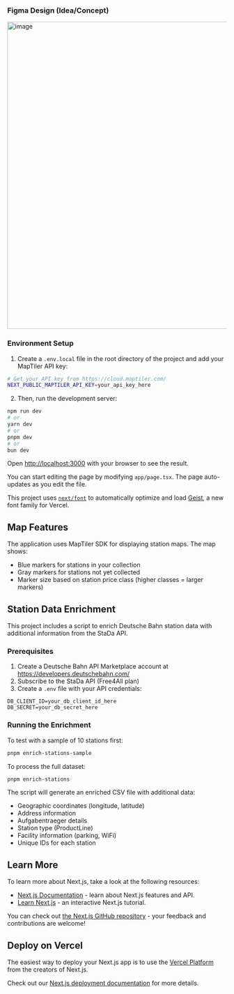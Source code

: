 ### Figma Design (Idea/Concept)
[<img width="705" alt="image" src="https://github.com/user-attachments/assets/762ec42a-3bb7-40d9-b494-96536ab94857" />](https://www.figma.com/design/rDHRClMSgBkXwfgKsolAyg/Bahnhofj%C3%A4ger-Design?node-id=0-1&t=2p8LjBYemHPxeAjj-1)


### Environment Setup

1. Create a `.env.local` file in the root directory of the project and add your MapTiler API key:

```bash
# Get your API key from https://cloud.maptiler.com/
NEXT_PUBLIC_MAPTILER_API_KEY=your_api_key_here
```

2. Then, run the development server:

```bash
npm run dev
# or
yarn dev
# or
pnpm dev
# or
bun dev
```

Open [http://localhost:3000](http://localhost:3000) with your browser to see the result.

You can start editing the page by modifying `app/page.tsx`. The page auto-updates as you edit the file.

This project uses [`next/font`](https://nextjs.org/docs/app/building-your-application/optimizing/fonts) to automatically optimize and load [Geist](https://vercel.com/font), a new font family for Vercel.

## Map Features

The application uses MapTiler SDK for displaying station maps. The map shows:

- Blue markers for stations in your collection
- Gray markers for stations not yet collected
- Marker size based on station price class (higher classes = larger markers)

## Station Data Enrichment

This project includes a script to enrich Deutsche Bahn station data with additional information from the StaDa API.

### Prerequisites

1. Create a Deutsche Bahn API Marketplace account at https://developers.deutschebahn.com/
2. Subscribe to the StaDa API (Free4All plan)
3. Create a `.env` file with your API credentials:

```
DB_CLIENT_ID=your_db_client_id_here
DB_SECRET=your_db_secret_here
```

### Running the Enrichment

To test with a sample of 10 stations first:

```bash
pnpm enrich-stations-sample
```

To process the full dataset:

```bash
pnpm enrich-stations
```

The script will generate an enriched CSV file with additional data:

- Geographic coordinates (longitude, latitude)
- Address information
- Aufgabentraeger details
- Station type (ProductLine)
- Facility information (parking, WiFi)
- Unique IDs for each station

## Learn More

To learn more about Next.js, take a look at the following resources:

- [Next.js Documentation](https://nextjs.org/docs) - learn about Next.js features and API.
- [Learn Next.js](https://nextjs.org/learn) - an interactive Next.js tutorial.

You can check out [the Next.js GitHub repository](https://github.com/vercel/next.js) - your feedback and contributions are welcome!

## Deploy on Vercel

The easiest way to deploy your Next.js app is to use the [Vercel Platform](https://vercel.com/new?utm_medium=default-template&filter=next.js&utm_source=create-next-app&utm_campaign=create-next-app-readme) from the creators of Next.js.

Check out our [Next.js deployment documentation](https://nextjs.org/docs/app/building-your-application/deploying) for more details.
